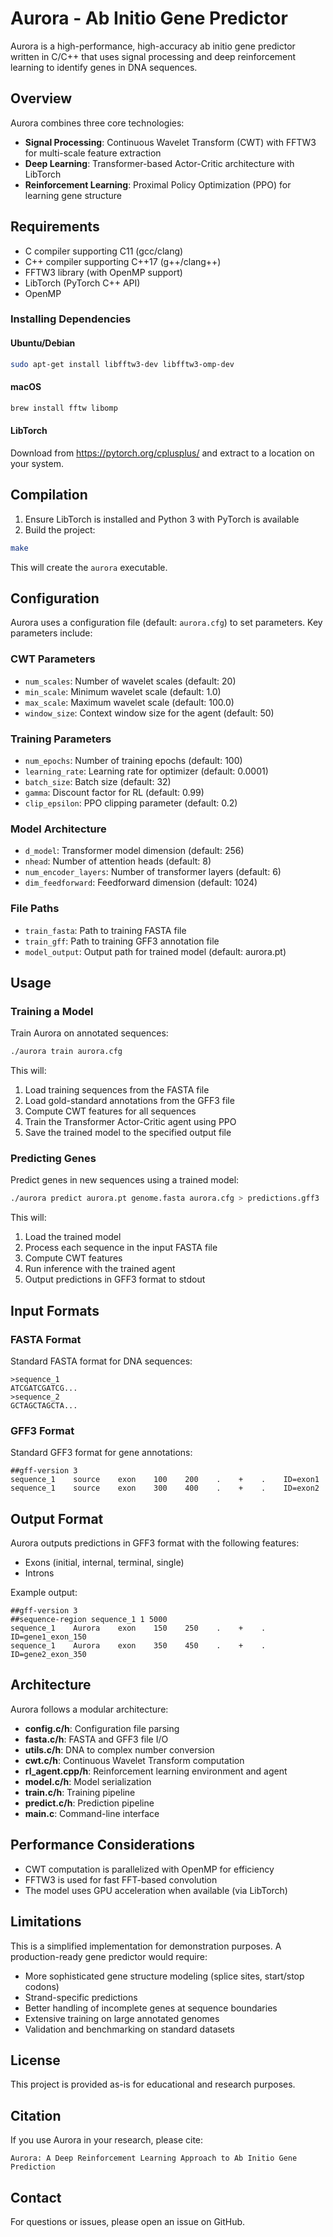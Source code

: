# Aurora - Ab Initio Gene Predictor

Aurora is a high-performance, high-accuracy ab initio gene predictor written in C/C++ that uses signal processing and deep reinforcement learning to identify genes in DNA sequences.

## Overview

Aurora combines three core technologies:
- **Signal Processing**: Continuous Wavelet Transform (CWT) with FFTW3 for multi-scale feature extraction
- **Deep Learning**: Transformer-based Actor-Critic architecture with LibTorch
- **Reinforcement Learning**: Proximal Policy Optimization (PPO) for learning gene structure

## Requirements

- C compiler supporting C11 (gcc/clang)
- C++ compiler supporting C++17 (g++/clang++)
- FFTW3 library (with OpenMP support)
- LibTorch (PyTorch C++ API)
- OpenMP

### Installing Dependencies

#### Ubuntu/Debian
```bash
sudo apt-get install libfftw3-dev libfftw3-omp-dev
```

#### macOS
```bash
brew install fftw libomp
```

#### LibTorch
Download from https://pytorch.org/cplusplus/ and extract to a location on your system.

## Compilation

1. Ensure LibTorch is installed and Python 3 with PyTorch is available
2. Build the project:
```bash
make
```

This will create the `aurora` executable.

## Configuration

Aurora uses a configuration file (default: `aurora.cfg`) to set parameters. Key parameters include:

### CWT Parameters
- `num_scales`: Number of wavelet scales (default: 20)
- `min_scale`: Minimum wavelet scale (default: 1.0)
- `max_scale`: Maximum wavelet scale (default: 100.0)
- `window_size`: Context window size for the agent (default: 50)

### Training Parameters
- `num_epochs`: Number of training epochs (default: 100)
- `learning_rate`: Learning rate for optimizer (default: 0.0001)
- `batch_size`: Batch size (default: 32)
- `gamma`: Discount factor for RL (default: 0.99)
- `clip_epsilon`: PPO clipping parameter (default: 0.2)

### Model Architecture
- `d_model`: Transformer model dimension (default: 256)
- `nhead`: Number of attention heads (default: 8)
- `num_encoder_layers`: Number of transformer layers (default: 6)
- `dim_feedforward`: Feedforward dimension (default: 1024)

### File Paths
- `train_fasta`: Path to training FASTA file
- `train_gff`: Path to training GFF3 annotation file
- `model_output`: Output path for trained model (default: aurora.pt)

## Usage

### Training a Model

Train Aurora on annotated sequences:

```bash
./aurora train aurora.cfg
```

This will:
1. Load training sequences from the FASTA file
2. Load gold-standard annotations from the GFF3 file
3. Compute CWT features for all sequences
4. Train the Transformer Actor-Critic agent using PPO
5. Save the trained model to the specified output file

### Predicting Genes

Predict genes in new sequences using a trained model:

```bash
./aurora predict aurora.pt genome.fasta aurora.cfg > predictions.gff3
```

This will:
1. Load the trained model
2. Process each sequence in the input FASTA file
3. Compute CWT features
4. Run inference with the trained agent
5. Output predictions in GFF3 format to stdout

## Input Formats

### FASTA Format
Standard FASTA format for DNA sequences:
```
>sequence_1
ATCGATCGATCG...
>sequence_2
GCTAGCTAGCTA...
```

### GFF3 Format
Standard GFF3 format for gene annotations:
```
##gff-version 3
sequence_1    source    exon    100    200    .    +    .    ID=exon1
sequence_1    source    exon    300    400    .    +    .    ID=exon2
```

## Output Format

Aurora outputs predictions in GFF3 format with the following features:
- Exons (initial, internal, terminal, single)
- Introns

Example output:
```
##gff-version 3
##sequence-region sequence_1 1 5000
sequence_1    Aurora    exon    150    250    .    +    .    ID=gene1_exon_150
sequence_1    Aurora    exon    350    450    .    +    .    ID=gene2_exon_350
```

## Architecture

Aurora follows a modular architecture:
- **config.c/h**: Configuration file parsing
- **fasta.c/h**: FASTA and GFF3 file I/O
- **utils.c/h**: DNA to complex number conversion
- **cwt.c/h**: Continuous Wavelet Transform computation
- **rl_agent.cpp/h**: Reinforcement learning environment and agent
- **model.c/h**: Model serialization
- **train.c/h**: Training pipeline
- **predict.c/h**: Prediction pipeline
- **main.c**: Command-line interface

## Performance Considerations

- CWT computation is parallelized with OpenMP for efficiency
- FFTW3 is used for fast FFT-based convolution
- The model uses GPU acceleration when available (via LibTorch)

## Limitations

This is a simplified implementation for demonstration purposes. A production-ready gene predictor would require:
- More sophisticated gene structure modeling (splice sites, start/stop codons)
- Strand-specific predictions
- Better handling of incomplete genes at sequence boundaries
- Extensive training on large annotated genomes
- Validation and benchmarking on standard datasets

## License

This project is provided as-is for educational and research purposes.

## Citation

If you use Aurora in your research, please cite:
```
Aurora: A Deep Reinforcement Learning Approach to Ab Initio Gene Prediction
```

## Contact

For questions or issues, please open an issue on GitHub.
